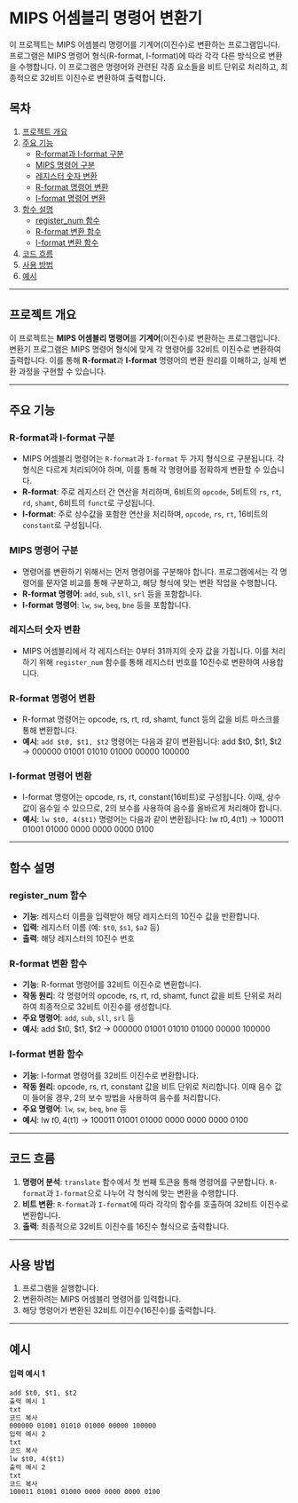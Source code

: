 # MIPS 어셈블리 명령어 변환기

이 프로젝트는 MIPS 어셈블리 명령어를 기계어(이진수)로 변환하는 프로그램입니다. 프로그램은 MIPS 명령어 형식(R-format, I-format)에 따라 각각 다른 방식으로 변환을 수행합니다. 이 프로그램은 명령어와 관련된 각종 요소들을 비트 단위로 처리하고, 최종적으로 32비트 이진수로 변환하여 출력합니다.

## 목차

1. [프로젝트 개요](#프로젝트-개요)
2. [주요 기능](#주요-기능)
   - [R-format과 I-format 구분](#r-format과-i-format-구분)
   - [MIPS 명령어 구분](#mips-명령어-구분)
   - [레지스터 숫자 변환](#레지스터-숫자-변환)
   - [R-format 명령어 변환](#r-format-명령어-변환)
   - [I-format 명령어 변환](#i-format-명령어-변환)
3. [함수 설명](#함수-설명)
   - [register_num 함수](#register_num-함수)
   - [R-format 변환 함수](#r-format-변환-함수)
   - [I-format 변환 함수](#i-format-변환-함수)
4. [코드 흐름](#코드-흐름)
5. [사용 방법](#사용-방법)
6. [예시](#예시)

---

## 프로젝트 개요

이 프로젝트는 **MIPS 어셈블리 명령어**를 **기계어**(이진수)로 변환하는 프로그램입니다. 변환기 프로그램은 MIPS 명령어 형식에 맞게 각 명령어를 32비트 이진수로 변환하여 출력합니다. 이를 통해 **R-format**과 **I-format** 명령어의 변환 원리를 이해하고, 실제 변환 과정을 구현할 수 있습니다.

---

## 주요 기능

### R-format과 I-format 구분

- MIPS 어셈블리 명령어는 `R-format`과 `I-format` 두 가지 형식으로 구분됩니다. 각 형식은 다르게 처리되어야 하며, 이를 통해 각 명령어를 정확하게 변환할 수 있습니다.
- **R-format**: 주로 레지스터 간 연산을 처리하며, 6비트의 `opcode`, 5비트의 `rs`, `rt`, `rd`, `shamt`, 6비트의 `funct`로 구성됩니다.
- **I-format**: 주로 상수값을 포함한 연산을 처리하며, `opcode`, `rs`, `rt`, 16비트의 `constant`로 구성됩니다.

### MIPS 명령어 구분

- 명령어를 변환하기 위해서는 먼저 명령어를 구분해야 합니다. 프로그램에서는 각 명령어를 문자열 비교를 통해 구분하고, 해당 형식에 맞는 변환 작업을 수행합니다.
- **R-format 명령어**: `add`, `sub`, `sll`, `srl` 등을 포함합니다.
- **I-format 명령어**: `lw`, `sw`, `beq`, `bne` 등을 포함합니다.

### 레지스터 숫자 변환

- MIPS 어셈블리에서 각 레지스터는 0부터 31까지의 숫자 값을 가집니다. 이를 처리하기 위해 `register_num` 함수를 통해 레지스터 번호를 10진수로 변환하여 사용합니다.

### R-format 명령어 변환

- R-format 명령어는 opcode, rs, rt, rd, shamt, funct 등의 값을 비트 마스크를 통해 변환합니다.
- **예시**: `add $t0, $t1, $t2` 명령어는 다음과 같이 변환됩니다:
add $t0, $t1, $t2 → 000000 01001 01010 01000 00000 100000

### I-format 명령어 변환

- I-format 명령어는 opcode, rs, rt, constant(16비트)로 구성됩니다. 이때, 상수 값이 음수일 수 있으므로, 2의 보수를 사용하여 음수를 올바르게 처리해야 합니다.
- **예시**: `lw $t0, 4($t1)` 명령어는 다음과 같이 변환됩니다:
lw $t0, 4($t1) → 100011 01001 01000 0000 0000 0000 0100

---

## 함수 설명

### register_num 함수

- **기능**: 레지스터 이름을 입력받아 해당 레지스터의 10진수 값을 반환합니다.
- **입력**: 레지스터 이름 (예: `$t0`, `$s1`, `$a2` 등)
- **출력**: 해당 레지스터의 10진수 번호

### R-format 변환 함수

- **기능**: R-format 명령어를 32비트 이진수로 변환합니다.
- **작동 원리**: 각 명령어의 opcode, rs, rt, rd, shamt, funct 값을 비트 단위로 처리하여 최종적으로 32비트 이진수를 생성합니다.
- **주요 명령어**: `add`, `sub`, `sll`, `srl` 등
- **예시**: 
add $t0, $t1, $t2 → 000000 01001 01010 01000 00000 100000

### I-format 변환 함수

- **기능**: I-format 명령어를 32비트 이진수로 변환합니다.
- **작동 원리**: opcode, rs, rt, constant 값을 비트 단위로 처리합니다. 이때 음수 값이 들어올 경우, 2의 보수 방법을 사용하여 음수를 처리합니다.
- **주요 명령어**: `lw`, `sw`, `beq`, `bne` 등
- **예시**:
lw $t0, 4($t1) → 100011 01001 01000 0000 0000 0000 0100

---

## 코드 흐름

1. **명령어 분석**: `translate` 함수에서 첫 번째 토큰을 통해 명령어를 구분합니다. `R-format`과 `I-format`으로 나누어 각 형식에 맞는 변환을 수행합니다.
2. **비트 변환**: `R-format`과 `I-format`에 따라 각각의 함수를 호출하여 32비트 이진수로 변환합니다.
3. **출력**: 최종적으로 32비트 이진수를 16진수 형식으로 출력합니다.

---

## 사용 방법

1. 프로그램을 실행합니다.
2. 변환하려는 MIPS 어셈블리 명령어를 입력합니다.
3. 해당 명령어가 변환된 32비트 이진수(16진수)를 출력합니다.

---

## 예시

#### 입력 예시 1
```txt
add $t0, $t1, $t2
출력 예시 1
txt
코드 복사
000000 01001 01010 01000 00000 100000
입력 예시 2
txt
코드 복사
lw $t0, 4($t1)
출력 예시 2
txt
코드 복사
100011 01001 01000 0000 0000 0000 0100
